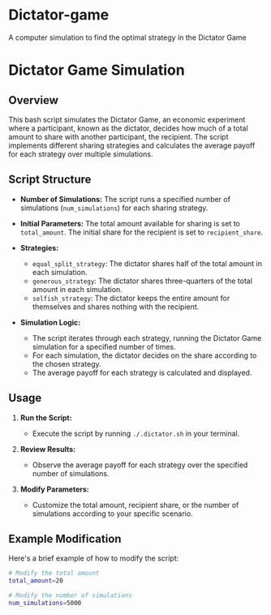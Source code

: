 # Dictator-game
A computer simulation to find the optimal strategy in the Dictator Game
# Dictator Game Simulation

## Overview

This bash script simulates the Dictator Game, an economic experiment where a participant, known as the dictator, decides how much of a total amount to share with another participant, the recipient. The script implements different sharing strategies and calculates the average payoff for each strategy over multiple simulations.

## Script Structure

- **Number of Simulations:** The script runs a specified number of simulations (`num_simulations`) for each sharing strategy.

- **Initial Parameters:** The total amount available for sharing is set to `total_amount`. The initial share for the recipient is set to `recipient_share`.

- **Strategies:**
  - `equal_split_strategy`: The dictator shares half of the total amount in each simulation.
  - `generous_strategy`: The dictator shares three-quarters of the total amount in each simulation.
  - `selfish_strategy`: The dictator keeps the entire amount for themselves and shares nothing with the recipient.

- **Simulation Logic:**
  - The script iterates through each strategy, running the Dictator Game simulation for a specified number of times.
  - For each simulation, the dictator decides on the share according to the chosen strategy.
  - The average payoff for each strategy is calculated and displayed.

## Usage

1. **Run the Script:**
   - Execute the script by running `./.dictator.sh` in your terminal.

2. **Review Results:**
   - Observe the average payoff for each strategy over the specified number of simulations.

3. **Modify Parameters:**
   - Customize the total amount, recipient share, or the number of simulations according to your specific scenario.

## Example Modification

Here's a brief example of how to modify the script:
```bash
# Modify the total amount
total_amount=20

# Modify the number of simulations
num_simulations=5000
